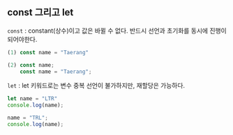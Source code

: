 ## const 그리고 let

`const` : constant(상수)이고 값은 바뀔 수 없다.
반드시 선언과 초기화를 동시에 진행이 되어야한다.

```javascript
(1) const name = "Taerang"

(2) const name;
    const name = "Taerang";


``` 

`let` : let 키워드로는 변수 중복 선언이 불가하지만, 재할당은 가능하다.

```javascript
let name = "LTR"
console.log(name);

name = "TRL";
console.log(name);
```